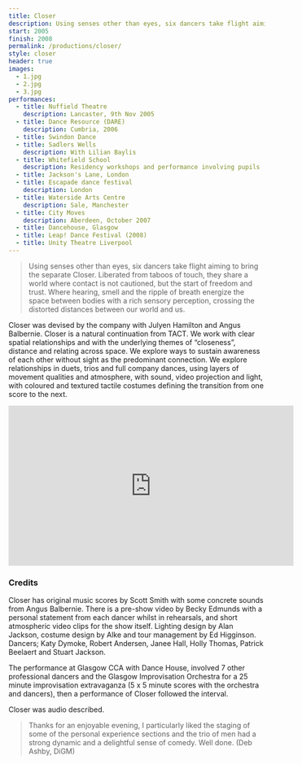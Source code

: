 ```yaml
---
title: Closer
description: Using senses other than eyes, six dancers take flight aiming to bring the separate closer.
start: 2005
finish: 2008
permalink: /productions/closer/
style: closer
header: true
images:
  - 1.jpg
  - 2.jpg
  - 3.jpg
performances:
  - title: Nuffield Theatre
    description: Lancaster, 9th Nov 2005
  - title: Dance Resource (DARE)
    description: Cumbria, 2006
  - title: Swindon Dance
  - title: Sadlers Wells
    description: With Lilian Baylis
  - title: Whitefield School
    description: Residency workshops and performance involving pupils
  - title: Jackson's Lane, London
  - title: Escapade dance festival
    description: London
  - title: Waterside Arts Centre
    description: Sale, Manchester
  - title: City Moves
    description: Aberdeen, October 2007
  - title: Dancehouse, Glasgow
  - title: Leap! Dance Festival (2008)
  - title: Unity Theatre Liverpool
---
```


> Using senses other than eyes, six dancers take flight aiming to bring the separate Closer. Liberated from taboos of touch, they share a world where contact is not cautioned, but the start of freedom and trust. Where hearing, smell and the ripple of breath energize the space between bodies with a rich sensory perception, crossing the distorted distances between our world and us.

Closer was devised by the company with Julyen Hamilton and Angus Balbernie. Closer is a natural continuation from TACT. We work with clear spatial relationships and with the underlying themes of “closeness”, distance and relating across space. We explore ways to sustain awareness of each other without sight as the predominant connection. We explore relationships in duets, trios and full company dances, using layers of movement qualities and atmosphere, with sound, video projection and light, with coloured and textured tactile costumes defining the transition from one score to the next.

<iframe width="560" height="315" src="https://www.youtube.com/embed/dGkcQbxMGhw" frameborder="0" allowfullscreen></iframe>

### Credits

Closer has original music scores by Scott Smith with some concrete sounds from Angus Balbernie. There is a pre-show video by Becky Edmunds with a personal statement from each dancer whilst in rehearsals, and short atmospheric video clips for the show itself. Lighting design by Alan Jackson, costume design by Alke and tour management by Ed Higginson. Dancers; Katy Dymoke, Robert Andersen, Janee Hall, Holly Thomas, Patrick Beelaert and Stuart Jackson.

The performance at Glasgow CCA with Dance House, involved 7 other professional dancers and the Glasgow Improvisation Orchestra for a 25 minute improvisation extravaganza (5 x 5 minute scores with the orchestra and dancers), then a performance of Closer followed the interval.

Closer was audio described.

> Thanks for an enjoyable evening, I particularly liked the staging of some of the personal experience sections and the trio of men had a strong dynamic and a delightful sense of comedy. Well done. (Deb Ashby, DiGM)
